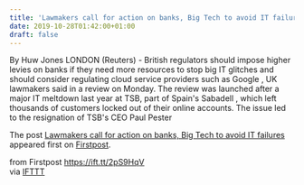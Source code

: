 ```yaml
---
title: 'Lawmakers call for action on banks, Big Tech to avoid IT failures'
date: 2019-10-28T01:42:00+01:00
draft: false
---
```


By Huw Jones LONDON (Reuters) - British regulators should impose higher levies on banks if they need more resources to stop big IT glitches and should consider regulating cloud service providers such as Google , UK lawmakers said in a review on Monday. The review was launched after a major IT meltdown last year at TSB, part of Spain's Sabadell , which left thousands of customers locked out of their online accounts. The issue led to the resignation of TSB's CEO Paul Pester

The post [Lawmakers call for action on banks, Big Tech to avoid IT failures](http://www.firstpost.com/business/lawmakers-call-for-action-on-banks-big-tech-to-avoid-it-failures-7560881.html) appeared first on [Firstpost](http://www.firstpost.com).

  
  
from Firstpost https://ift.tt/2pS9HqV  
via [IFTTT](https://ifttt.com/?ref=da&site=blogger)